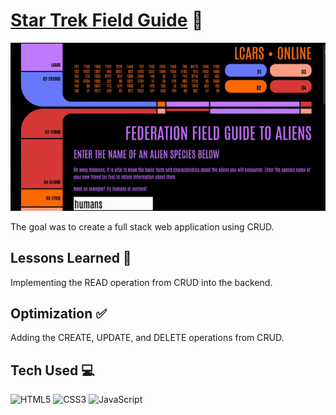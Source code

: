 # <a target="_blank" href="https://startrekfieldguide.netlify.app/">Star Trek Field Guide</a> 🚀
<a href="https://startrekfieldguide.netlify.app/" target="_blank"><img src="https://github.com/codewithfan/star-trek-client/blob/main/trekkie.gif"></a>

The goal was to create a full stack web application using CRUD.

## Lessons Learned 💭
Implementing the READ operation from CRUD into the backend.

## Optimization ✅
Adding the CREATE, UPDATE, and DELETE operations from CRUD.

## Tech Used 💻

![HTML5](https://img.shields.io/badge/html5-%23E34F26.svg?style=for-the-badge&logo=html5&logoColor=white)
![CSS3](https://img.shields.io/badge/css3-%231572B6.svg?style=for-the-badge&logo=css3&logoColor=white)
![JavaScript](https://img.shields.io/badge/javascript-%23323330.svg?style=for-the-badge&logo=javascript&logoColor=%23F7DF1E)
